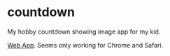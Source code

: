 # countdown

My hobby countdown showing image app for my kid.

[Web App](http://129.93.175.20:9002). Seems only working for Chrome and Safari.
